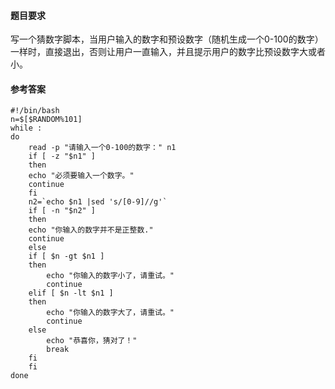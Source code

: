 #### 题目要求
写一个猜数字脚本，当用户输入的数字和预设数字（随机生成一个0-100的数字）一样时，直接退出，否则让用户一直输入，并且提示用户的数字比预设数字大或者小。

#### 参考答案
```shell
#!/bin/bash
n=$[$RANDOM%101]
while :
do
    read -p "请输入一个0-100的数字：" n1
    if [ -z "$n1" ]
    then
	echo "必须要输入一个数字。"
	continue
    fi
    n2=`echo $n1 |sed 's/[0-9]//g'`
    if [ -n "$n2" ]
    then
	echo "你输入的数字并不是正整数."
	continue
    else
	if [ $n -gt $n1 ]
	then
	    echo "你输入的数字小了，请重试。"
	    continue
	elif [ $n -lt $n1 ]
	then
	    echo "你输入的数字大了，请重试。"
	    continue
	else
	    echo "恭喜你，猜对了！"
	    break
	fi
    fi
done

```